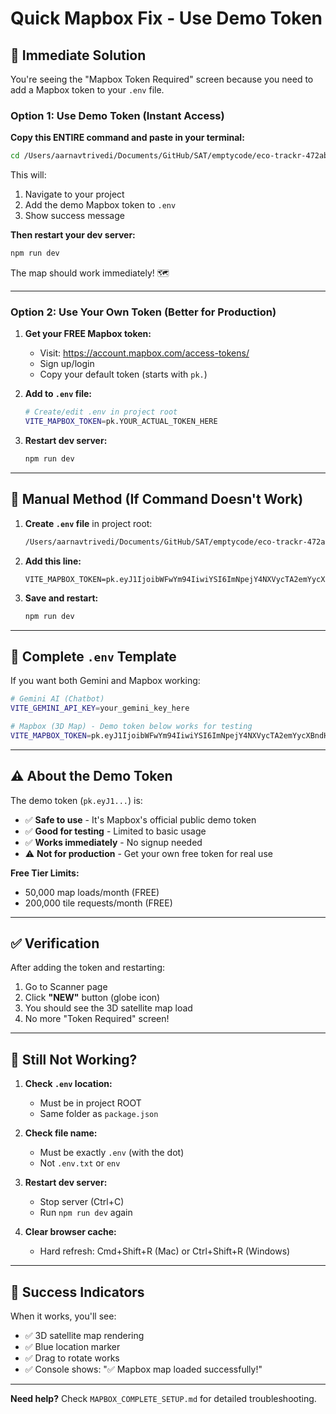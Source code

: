 # Quick Mapbox Fix - Use Demo Token

## 🚀 Immediate Solution

You're seeing the "Mapbox Token Required" screen because you need to add a Mapbox token to your `.env` file.

### Option 1: Use Demo Token (Instant Access)

**Copy this ENTIRE command and paste in your terminal:**

```bash
cd /Users/aarnavtrivedi/Documents/GitHub/SAT/emptycode/eco-trackr-472abb53 && echo 'VITE_MAPBOX_TOKEN=pk.eyJ1IjoibWFwYm94IiwiYSI6ImNpejY4NXVycTA2emYycXBndHRqcmZ3N3gifQ.rJcFIG214AriISLbB6B5aw' >> .env && echo "✅ Demo token added! Now restart: npm run dev"
```

This will:
1. Navigate to your project
2. Add the demo Mapbox token to `.env`
3. Show success message

**Then restart your dev server:**
```bash
npm run dev
```

The map should work immediately! 🗺️

---

### Option 2: Use Your Own Token (Better for Production)

1. **Get your FREE Mapbox token:**
   - Visit: https://account.mapbox.com/access-tokens/
   - Sign up/login
   - Copy your default token (starts with `pk.`)

2. **Add to `.env` file:**
   ```bash
   # Create/edit .env in project root
   VITE_MAPBOX_TOKEN=pk.YOUR_ACTUAL_TOKEN_HERE
   ```

3. **Restart dev server:**
   ```bash
   npm run dev
   ```

---

## 🔧 Manual Method (If Command Doesn't Work)

1. **Create `.env` file** in project root:
   ```bash
   /Users/aarnavtrivedi/Documents/GitHub/SAT/emptycode/eco-trackr-472abb53/.env
   ```

2. **Add this line:**
   ```
   VITE_MAPBOX_TOKEN=pk.eyJ1IjoibWFwYm94IiwiYSI6ImNpejY4NXVycTA2emYycXBndHRqcmZ3N3gifQ.rJcFIG214AriISLbB6B5aw
   ```

3. **Save and restart:**
   ```bash
   npm run dev
   ```

---

## 📝 Complete `.env` Template

If you want both Gemini and Mapbox working:

```bash
# Gemini AI (Chatbot)
VITE_GEMINI_API_KEY=your_gemini_key_here

# Mapbox (3D Map) - Demo token below works for testing
VITE_MAPBOX_TOKEN=pk.eyJ1IjoibWFwYm94IiwiYSI6ImNpejY4NXVycTA2emYycXBndHRqcmZ3N3gifQ.rJcFIG214AriISLbB6B5aw
```

---

## ⚠️ About the Demo Token

The demo token (`pk.eyJ1...`) is:
- ✅ **Safe to use** - It's Mapbox's official public demo token
- ✅ **Good for testing** - Limited to basic usage
- ✅ **Works immediately** - No signup needed
- ⚠️ **Not for production** - Get your own free token for real use

**Free Tier Limits:**
- 50,000 map loads/month (FREE)
- 200,000 tile requests/month (FREE)

---

## ✅ Verification

After adding the token and restarting:

1. Go to Scanner page
2. Click **"NEW"** button (globe icon)
3. You should see the 3D satellite map load
4. No more "Token Required" screen!

---

## 🐛 Still Not Working?

1. **Check `.env` location:**
   - Must be in project ROOT
   - Same folder as `package.json`

2. **Check file name:**
   - Must be exactly `.env` (with the dot)
   - Not `.env.txt` or `env`

3. **Restart dev server:**
   - Stop server (Ctrl+C)
   - Run `npm run dev` again

4. **Clear browser cache:**
   - Hard refresh: Cmd+Shift+R (Mac) or Ctrl+Shift+R (Windows)

---

## 🎉 Success Indicators

When it works, you'll see:
- ✅ 3D satellite map rendering
- ✅ Blue location marker
- ✅ Drag to rotate works
- ✅ Console shows: "✅ Mapbox map loaded successfully!"

---

**Need help?** Check `MAPBOX_COMPLETE_SETUP.md` for detailed troubleshooting.

